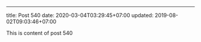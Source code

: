 ---
title: Post 540
date: 2020-03-04T03:29:45+07:00
updated: 2019-08-02T09:03:46+07:00

This is content of post 540